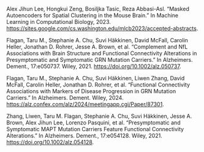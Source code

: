 Alex Jihun Lee, Hongkui Zeng, Bosiljka Tasic, Reza Abbasi-Asl. “Masked Autoencoders for Spatial Clustering in the Mouse Brain.” In Machine Learning in Computational Biology, 2023. https://sites.google.com/cs.washington.edu/mlcb2023/accepted-abstracts.

Flagan, Taru M., Stephanie A. Chu, Suvi Häkkinen, David McFall, Carolin Heller, Jonathan D. Rohrer, Jesse A. Brown, et al. “Complement and NfL Associations with Brain Structure and Functional Connectivity Alterations in Presymptomatic and Symptomatic GRN Mutation Carriers.” In Alzheimers. Dement., 17:e050737. Wiley, 2021. https://doi.org/10.1002/alz.050737.

Flagan, Taru M., Stephanie A. Chu, Suvi Häkkinen, Liwen Zhang, David McFall, Carolin Heller, Jonathan D. Rohrer, et al. “Functional Connectivity Associations with Markers of Disease Progression in GRN Mutation Carriers.” In Alzheimers. Dement. Wiley, 2024. https://alz.confex.com/alz/2024/meetingapp.cgi/Paper/87301.

Zhang, Liwen, Taru M. Flagan, Stephanie A. Chu, Suvi Häkkinen, Jesse A. Brown, Alex Jihun Lee, Lorenzo Pasquini, et al. “Presymptomatic and Symptomatic MAPT Mutation Carriers Feature Functional Connectivity Alterations.” In Alzheimers. Dement., 17:e054128. Wiley, 2021. https://doi.org/10.1002/alz.054128.
